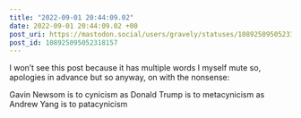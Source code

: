 ```yaml
---
title: "2022-09-01 20:44:09.02"
date: 2022-09-01 20:44:09.02 +00
post_uri: https://mastodon.social/users/gravely/statuses/108925095052318157
post_id: 108925095052318157
---
```

I won’t see this post because it has multiple words I myself mute so, apologies in advance but so anyway, on with the nonsense:

Gavin Newsom is to cynicism as Donald Trump is to metacynicism as Andrew Yang is to patacynicism


